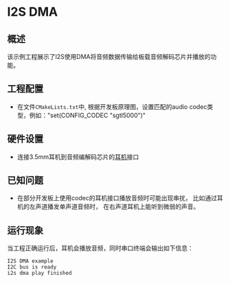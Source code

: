 # I2S DMA

## 概述

该示例工程展示了I2S使用DMA将音频数据传输给板载音频解码芯片并播放的功能。

## 工程配置

- 在文件`CMakeLists.txt`中,  根据开发板原理图，设置匹配的audio codec类型，例如："set(CONFIG_CODEC "sgtl5000")"

## 硬件设置

- 连接3.5mm耳机到音频编解码芯片的[耳机](lab_board_app_headphone)接口

## 已知问题

- 在部分开发板上使用codec的耳机接口播放音频时可能出现串扰， 比如通过耳机的左声道播发单声道音频时， 在右声道耳机上能听到微弱的声音。


## 运行现象

当工程正确运行后，耳机会播放音频，同时串口终端会输出如下信息：
```console
I2S DMA example
I2C bus is ready
i2s dma play finished
```

